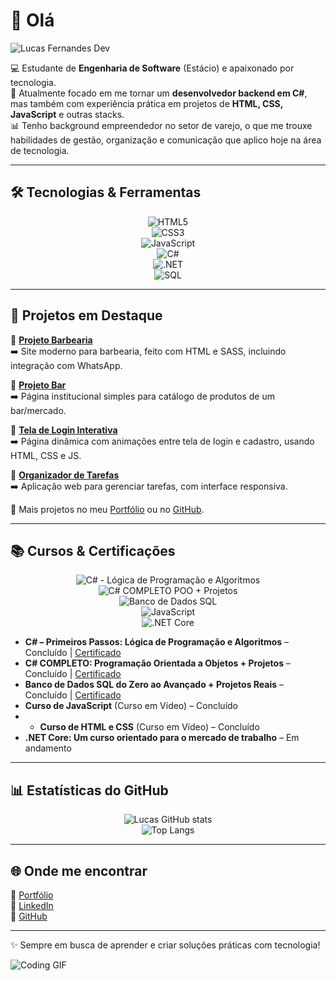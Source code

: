 # 👋 Olá

![Lucas Fernandes Dev](https://readme-typing-svg.herokuapp.com?font=Fira+Code&size=24&duration=3000&color=00F&center=true&vCenter=true&width=500&lines=Lucas+Fernandes+%F0%9F%9A%80+Dev+Backend)


💻 Estudante de **Engenharia de Software** (Estácio) e apaixonado por tecnologia.  
🚀 Atualmente focado em me tornar um **desenvolvedor backend em C#**, mas também com experiência prática em projetos de **HTML, CSS, JavaScript** e outras stacks.  
📊 Tenho background empreendedor no setor de varejo, o que me trouxe habilidades de gestão, organização e comunicação que aplico hoje na área de tecnologia.  

---

## 🛠️ Tecnologias & Ferramentas

<div align="center">

![HTML5](https://img.shields.io/badge/HTML5-E34F26?style=for-the-badge&logo=html5&logoColor=white)  
![CSS3](https://img.shields.io/badge/CSS3-1572B6?style=for-the-badge&logo=css3&logoColor=white)  
![JavaScript](https://img.shields.io/badge/JavaScript-F7DF1E?style=for-the-badge&logo=javascript&logoColor=black)  
![C#](https://img.shields.io/badge/C%23-239120?style=for-the-badge&logo=c-sharp&logoColor=white)  
![.NET](https://img.shields.io/badge/.NET-512BD4?style=for-the-badge&logo=dotnet&logoColor=white)  
![SQL](https://img.shields.io/badge/SQL-336791?style=for-the-badge&logo=postgresql&logoColor=white)

</div>

---

## 📂 Projetos em Destaque

🔹 **[Projeto Barbearia](https://lepofernandes.github.io/Projeto-Barbearia/)**  
➡️ Site moderno para barbearia, feito com HTML e SASS, incluindo integração com WhatsApp.

🔹 **[Projeto Bar](https://bar-sedenir.vercel.app/)**  
➡️ Página institucional simples para catálogo de produtos de um bar/mercado.

🔹 **[Tela de Login Interativa](https://lepofernandes.github.io/Projeto-Login-Interativo/)**  
➡️ Página dinâmica com animações entre tela de login e cadastro, usando HTML, CSS e JS.

🔹 **[Organizador de Tarefas](https://lepofernandes.github.io/Projeto-Organizador/)**  
➡️ Aplicação web para gerenciar tarefas, com interface responsiva.

📌 Mais projetos no meu [Portfólio](https://portifolio-lucasf.vercel.app) ou no [GitHub](https://github.com/LepoFernandes).

---

## 📚 Cursos & Certificações

<div align="center">

![C# - Lógica de Programação e Algoritmos](https://img.shields.io/badge/C%23%20Lógica-%230072C6?style=for-the-badge&logo=c-sharp&logoColor=white)  
![C# COMPLETO POO + Projetos](https://img.shields.io/badge/C%23%20POO-%23239120?style=for-the-badge&logo=c-sharp&logoColor=white)  
![Banco de Dados SQL](https://img.shields.io/badge/SQL-%23336791?style=for-the-badge&logo=postgresql&logoColor=white)  
![JavaScript](https://img.shields.io/badge/JavaScript-%23F7DF1E?style=for-the-badge&logo=javascript&logoColor=black)  
![.NET Core](https://img.shields.io/badge/.NET%20Core-%23512BD4?style=for-the-badge&logo=dotnet&logoColor=white)  

</div>

- **C# – Primeiros Passos: Lógica de Programação e Algoritmos** – Concluído | [Certificado](https://www.udemy.com/certificate/UC-a75773fa-4fff-4425-bf65-0a7b8eb43a8d) 
- **C# COMPLETO: Programação Orientada a Objetos + Projetos** – Concluído | [Certificado](https://www.udemy.com/certificate/UC-a75773fa-4fff-4425-bf65-0a7b8eb43a8d)  
- **Banco de Dados SQL do Zero ao Avançado + Projetos Reais** – Concluído | [Certificado](https://www.udemy.com/certificate/UC-cff8fe4e-6165-45da-83ba-c1bdf9ee65c0)  
- **Curso de JavaScript** (Curso em Vídeo) – Concluído
- - **Curso de HTML e CSS** (Curso em Vídeo) – Concluído 
- **.NET Core: Um curso orientado para o mercado de trabalho** – Em andamento


---

## 📊 Estatísticas do GitHub

<div align="center">

![Lucas GitHub stats](https://github-readme-stats.vercel.app/api?username=LepoFernandes&show_icons=true&theme=tokyonight)  
![Top Langs](https://github-readme-stats.vercel.app/api/top-langs/?username=LepoFernandes&layout=compact&theme=tokyonight)

</div>

---

## 🌐 Onde me encontrar

🔗 [Portfólio](https://portifolio-lucasf.vercel.app)  
💼 [LinkedIn](https://www.linkedin.com/in/lucas-fernandesg)  
📂 [GitHub](https://github.com/LepoFernandes)  

---
✨ Sempre em busca de aprender e criar soluções práticas com tecnologia!

![Coding GIF](https://media3.giphy.com/media/v1.Y2lkPTc5MGI3NjExbDB4MTVnbmQ5NHBlNzBkdzV5bjNyeHl0anZ4a2E0ejExM3pnZGliNCZlcD12MV9pbnRlcm5hbF9naWZfYnlfaWQmY3Q9Zw/EZr27ZbJwmjE9PGyLN/giphy.gif)


